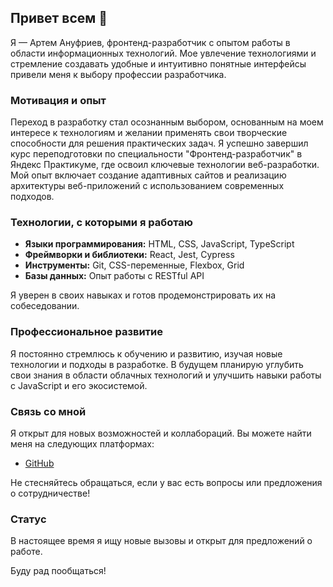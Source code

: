 ## Привет всем 👋  

Я — Артем Ануфриев, фронтенд-разработчик c опытом работы в области информационных технологий. Мое увлечение технологиями и стремление создавать удобные и интуитивно понятные интерфейсы привели меня к выбору профессии разработчика.  

### Мотивация и опыт  
Переход в разработку стал осознанным выбором, основанным на моем интересе к технологиям и желании применять свои творческие способности для решения практических задач. Я успешно завершил курс переподготовки по специальности "Фронтенд-разработчик" в Яндекс Практикуме, где освоил ключевые технологии веб-разработки. Мой опыт включает создание адаптивных сайтов и реализацию архитектуры веб-приложений с использованием современных подходов.  

### Технологии, с которыми я работаю  
- **Языки программирования:** HTML, CSS, JavaScript, TypeScript  
- **Фреймворки и библиотеки:** React, Jest, Cypress  
- **Инструменты:** Git, CSS-переменные, Flexbox, Grid  
- **Базы данных:** Опыт работы с RESTful API  

Я уверен в своих навыках и готов продемонстрировать их на собеседовании.  

### Профессиональное развитие  
Я постоянно стремлюсь к обучению и развитию, изучая новые технологии и подходы в разработке. В будущем планирую углубить свои знания в области облачных технологий и улучшить навыки работы с JavaScript и его экосистемой.  

### Связь со мной  
Я открыт для новых возможностей и коллабораций. Вы можете найти меня на следующих платформах:   
- [GitHub](https://github.com/Artemchikman)  

Не стесняйтесь обращаться, если у вас есть вопросы или предложения о сотрудничестве!  

### Статус  
В настоящее время я ищу новые вызовы и открыт для предложений о работе.  

Буду рад пообщаться!
